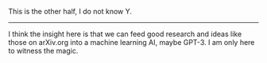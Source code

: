 This is the other half, I do not know Y.

---

I think the insight here is that we can feed good research and ideas like those on arXiv.org into a machine learning AI, maybe GPT-3.
I am only here to witness the magic.
